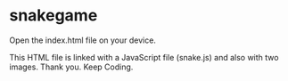 # snakegame
Open the index.html file on your device.

This HTML file is linked with a JavaScript file (snake.js) and also with two images.
Thank you. Keep Coding.
